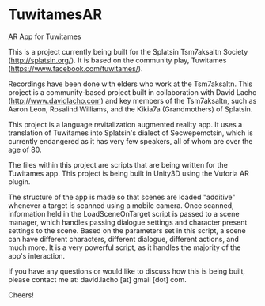 # TuwitamesAR
AR App for Tuwitames

This is a project currently being built for the Splatsin Tsm7aksaltn Society (http://splatsin.org/). 
It is based on the community play, Tuwitames (https://www.facebook.com/tuwitames/).

Recordings have been done with elders who work at the Tsm7aksaltn. 
This project is a community-based project built in collaboration with David Lacho (http://www.davidlacho.com) and key members of the Tsm7aksaltn,
such as Aaron Leon, Rosalind Williams, and the Kikia7a (Grandmothers) of Splatsin.

This project is a language revitalization augmented reality app. It uses a translation of Tuwitames into Splatsin's dialect of Secwepemctsín,
which is currently endangered as it has very few speakers, all of whom are over the age of 80.

The files within this project are scripts that are being written for the Tuwitames app. This project is being built in Unity3D using the 
Vuforia AR plugin. 

The structure of the app is made so that scenes are loaded "additive" whenever a target is scanned using a mobile camera.
Once scanned, information held in the LoadSceneOnTarget script is passed to a scene manager, which handles passing dialogue settings and
character present settings to the scene. Based on the parameters set in this script, a scene can have different characters, different dialogue,
different actions, and much more. It is a very powerful script, as it handles the majority of the app's interaction.

If you have any questions or would like to discuss how this is being built, please contact me at:
david.lacho [at] gmail [dot] com.

Cheers!
